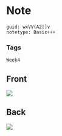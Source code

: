 # Note
```
guid: wxVV(A2|]v
notetype: Basic+++
```

### Tags
```
Week4
```

## Front
<img src="paste-650f2aa6c828ffc2f1fa43c1313a44993fa587cf.jpg">

## Back
<img src="paste-49b949690218235aeb5894dce27e7977b32439ce.jpg">
